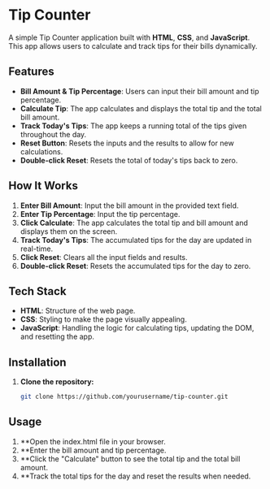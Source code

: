 # Tip Counter

A simple Tip Counter application built with **HTML**, **CSS**, and **JavaScript**. This app allows users to calculate and track tips for their bills dynamically.

## Features

- **Bill Amount & Tip Percentage**: Users can input their bill amount and tip percentage.
- **Calculate Tip**: The app calculates and displays the total tip and the total bill amount.
- **Track Today's Tips**: The app keeps a running total of the tips given throughout the day.
- **Reset Button**: Resets the inputs and the results to allow for new calculations.
- **Double-click Reset**: Resets the total of today's tips back to zero.

## How It Works

1. **Enter Bill Amount**: Input the bill amount in the provided text field.
2. **Enter Tip Percentage**: Input the tip percentage.
3. **Click Calculate**: The app calculates the total tip and bill amount and displays them on the screen.
4. **Track Today's Tips**: The accumulated tips for the day are updated in real-time.
5. **Click Reset**: Clears all the input fields and results.
6. **Double-click Reset**: Resets the accumulated tips for the day to zero.

## Tech Stack

- **HTML**: Structure of the web page.
- **CSS**: Styling to make the page visually appealing.
- **JavaScript**: Handling the logic for calculating tips, updating the DOM, and resetting the app.

## Installation

1. **Clone the repository:**
   ```bash
   git clone https://github.com/yourusername/tip-counter.git
   
## Usage
1. **Open the index.html file in your browser.
2. **Enter the bill amount and tip percentage.
3. **Click the "Calculate" button to see the total tip and the total bill amount.
4. **Track the total tips for the day and reset the results when needed.
